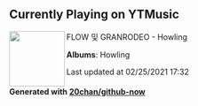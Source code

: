 ## Currently Playing on YTMusic

[<img align="left" width="100" src="https://lh3.googleusercontent.com/p7fkLmkti-lcUx1NGjVw51k83L3-_aMSCJ2C0oOkJ3gajZmhwD1I2mWFR-tp2fTF_yGPOxTt4AFNia0">](https://music.youtube.com/watch?v=tEG3MXhgvAo)

FLOW 및 GRANRODEO - Howling

**Albums**: Howling

Last updated at 02/25/2021 17:32

#### Generated with [20chan/github-now](https://github.com/20chan/github-now)


<!--
**20chan/20chan** is a ✨ _special_ ✨ repository because its `README.md` (this file) appears on your GitHub profile.

Here are some ideas to get you started:

- 🔭 I’m currently working on ...
- 🌱 I’m currently learning ...
- 👯 I’m looking to collaborate on ...
- 🤔 I’m looking for help with ...
- 💬 Ask me about ...
- 📫 How to reach me: ...
- 😄 Pronouns: ...
- ⚡ Fun fact: ...
-->
